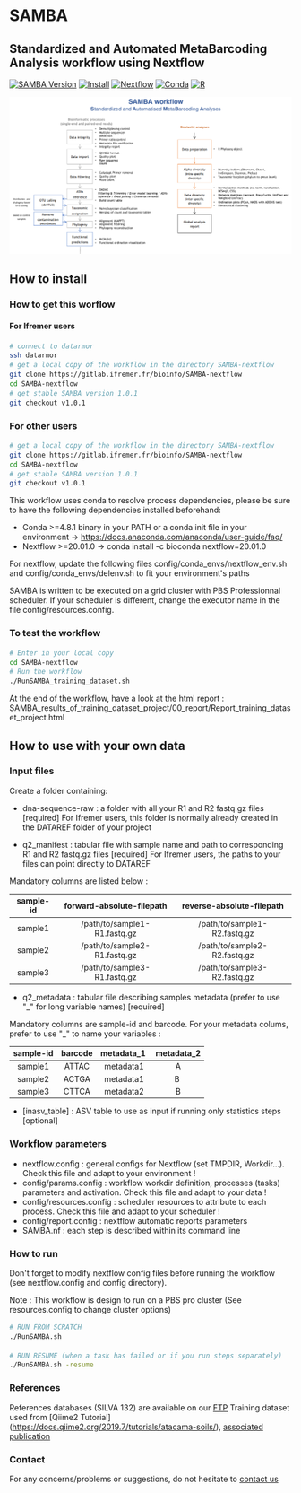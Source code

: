 # SAMBA
## Standardized and Automated MetaBarcoding Analysis workflow using Nextflow

[![SAMBA Version](https://img.shields.io/badge/version-1.0.1-red.svg)]()
[![Install](https://img.shields.io/badge/install-SeBiMER_gitlab-brightgreen.svg)](https://gitlab.ifremer.fr/bioinfo/SAMBA-nextflow)
[![Nextflow](https://img.shields.io/badge/nextflow-%E2%89%A520.01.0-blue.svg)](https://www.nextflow.io/)
[![Conda](https://img.shields.io/badge/conda-%E2%89%A54.8.1-blue.svg)](https://docs.conda.io/en/latest/)
[![R](https://img.shields.io/badge/r_version-%E2%89%A53.6.1-blue.svg)](https://www.r-project.org/)

![SAMBA Workflow](./SAMBA_schemaEN.png)

## How to install

### How to get this worflow
#### For Ifremer users
```bash
# connect to datarmor
ssh datarmor
# get a local copy of the workflow in the directory SAMBA-nextflow
git clone https://gitlab.ifremer.fr/bioinfo/SAMBA-nextflow
cd SAMBA-nextflow
# get stable SAMBA version 1.0.1
git checkout v1.0.1
```

### For other users
```bash
# get a local copy of the workflow in the directory SAMBA-nextflow
git clone https://gitlab.ifremer.fr/bioinfo/SAMBA-nextflow
cd SAMBA-nextflow
# get stable SAMBA version 1.0.1
git checkout v1.0.1
```
This workflow uses conda to resolve process dependencies, please be sure to have the following dependencies installed beforehand:
- Conda >=4.8.1 binary in your PATH or a conda init file in your environment -> https://docs.anaconda.com/anaconda/user-guide/faq/
- Nextflow >=20.01.0 -> conda install -c bioconda nextflow=20.01.0

For nextflow, update the following files config/conda_envs/nextflow_env.sh and config/conda_envs/delenv.sh to fit your environment's paths

SAMBA is written to be executed on a grid cluster with PBS Professionnal scheduler. If your scheduler is different, change the executor name in the file config/resources.config.

### To test the workflow
```bash
# Enter in your local copy
cd SAMBA-nextflow
# Run the workflow
./RunSAMBA_training_dataset.sh 
```
At the end of the workflow, have a look at the html report : SAMBA_results_of_training_dataset_project/00_report/Report_training_dataset_project.html

## How to use with your own data

### Input files

Create a folder containing:

* dna-sequence-raw : a folder with all your R1 and R2 fastq.gz files [required] 
For Ifremer users, this folder is normally already created in the DATAREF folder of your project

* q2\_manifest : tabular file with sample name and path to corresponding R1 and R2 fastq.gz files [required]
For Ifremer users, the paths to your files can point directly to DATAREF

Mandatory columns are listed below :

sample-id | forward-absolute-filepath | reverse-absolute-filepath 
:---: | :---: | :---:
sample1 | /path/to/sample1-R1.fastq.gz | /path/to/sample1-R2.fastq.gz
sample2 | /path/to/sample2-R1.fastq.gz | /path/to/sample2-R2.fastq.gz
sample3 | /path/to/sample3-R1.fastq.gz | /path/to/sample3-R2.fastq.gz

* q2\_metadata : tabular file describing samples metadata (prefer to use "\_" for long variable names) [required]

Mandatory columns are sample-id and barcode. For your metadata colums, prefer to use "\_" to name your variables :

sample-id | barcode | metadata\_1 | metadata\_2
:---: | :---: | :---: | :---:
sample1 | ATTAC | metadata1 | A
sample2 | ACTGA | metadata1 | B
sample3 | CTTCA | metadata2 | B

* [inasv\_table] : ASV table to use as input if running only statistics steps [optional]

### Workflow parameters

* nextflow.config : general configs for Nextflow (set TMPDIR, Workdir...). Check this file and adapt to your environment !
* config/params.config : workflow workdir definition, processes (tasks) parameters and activation. Check this file and adapt to your data !
* config/resources.config : scheduler resources to attribute to each process. Check this file and adapt to your scheduler !
* config/report.config : nextflow automatic reports parameters 
* SAMBA.nf : each step is described within its command line

### How to run
Don't forget to modify nextflow config files before running the workflow (see nextflow.config and config directory).

Note : This workflow is design to run on a PBS pro cluster (See resources.config to change cluster options)

```bash
# RUN FROM SCRATCH
./RunSAMBA.sh

# RUN RESUME (when a task has failed or if you run steps separately)
./RunSAMBA.sh -resume
```

### References 

References databases (SILVA 132) are available on our [FTP](ftp://ftp.ifremer.fr/ifremer/dataref/bioinfo/sebimer/sequence-set/qiime2/2019.07/)
Training dataset used from [Qiime2 Tutorial] (https://docs.qiime2.org/2019.7/tutorials/atacama-soils/), [associated publication](https://msystems.asm.org/content/2/3/e00195-16)

### Contact

For any concerns/problems or suggestions, do not hesitate to [contact us](samba-sebimer@ifremer.fr)
